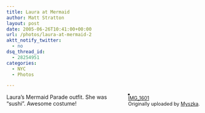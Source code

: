 ```yaml
---
title: Laura at Mermaid
author: Matt Stratton
layout: post
date: 2005-06-26T10:41:00+00:00
url: /photos/laura-at-mermaid-2
aktt_notify_twitter:
  - no
dsq_thread_id:
  - 28254951
categories:
  - NYC
  - Photos

---
```

<div style="float:right;margin-left:10px;margin-bottom:10px;">
  <a title="photo sharing" href="http://www.flickr.com/photos/myszka/21567005/"><img style="border:solid 2px #000000;" src="http://photos16.flickr.com/21567005_a577c6f2e8_m.jpg" alt="" /></a><br /> <span style="font-size:.9em;margin-top:0;"> <a href="http://www.flickr.com/photos/myszka/21567005/">IMG_1601</a><br /> Originally uploaded by <a href="http://www.flickr.com/people/myszka/">Myszka</a>. </span>
</div>

Laura&#8217;s Mermaid Parade outfit. She was &#8220;sushi&#8221;. Awesome costume!